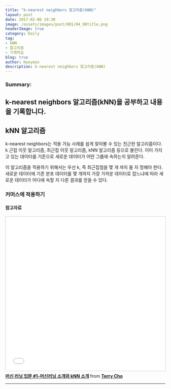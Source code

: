 ```yaml
---
title: "k-nearest neighbors 알고리즘(kNN)"
layout: post
date: 2017-02-06 19:30
image: /assets/images/post/001/04_00title.png
headerImage: true
category: Daily
tag:
- kNN
- 알고리즘
- 기계학습
blog: true
author: Hyeyeon
description: k-nearest neighbors 알고리즘(kNN)
---
```


### Summary:

k-nearest neighbors 알고리즘(kNN)을 공부하고 내용을 기록합니다.
---


## kNN 알고리즘

k-nearest neighbors는 적용 가능 사례를 쉽게 찾아볼 수 있는 친근한 알고리즘이다. k 근접 이웃 알고리즘, 최근접 이웃 알고리즘, kNN 알고리즘 등으로 불린다. 이미 가지고 있는 데이터를 기준으로 새로운 데이터가 어떤 그룹에 속하는지 알려준다.

이 알고리즘을 적용하기 위해서는 우선 k, 즉 최근접점을 몇 개 까지 둘 지 정해야 한다. 새로운 데이터에 기존 분포 데이터를 몇 개까지 가장 가까운 데이터로 잡느냐에 따라 새로운 데이터가 어디에 속할 지 다른 결과를 얻을 수 있다.

### 커머스에 적용하기



#### 참고자료

<iframe src="//www.slideshare.net/slideshow/embed_code/key/vWIw5OkgcDzSTN" width="595" height="485" frameborder="0" marginwidth="0" marginheight="0" scrolling="no" style="border:1px solid #CCC; border-width:1px; margin-bottom:5px; max-width: 100%;" allowfullscreen> </iframe> <div style="margin-bottom:5px"> <strong> <a href="//www.slideshare.net/Byungwook/1-knn" title="머신 러닝 입문 #1-머신러닝 소개와 kNN 소개" target="_blank">머신 러닝 입문 #1-머신러닝 소개와 kNN 소개</a> </strong> from <strong><a target="_blank" href="//www.slideshare.net/Byungwook">Terry Cho</a></strong> </div>

---
